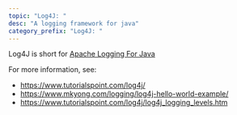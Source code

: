 ```yaml
---
topic: "Log4J: "
desc: "A logging framework for java"
category_prefix: "Log4J: "
---
```


Log4J is short for  [Apache Logging For Java](https://logging.apache.org/log4j)

For more information, see:

* <https://www.tutorialspoint.com/log4j/>
* <https://www.mkyong.com/logging/log4j-hello-world-example/>
* <https://www.tutorialspoint.com/log4j/log4j_logging_levels.htm>
